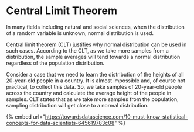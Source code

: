 # Central Limit Theorem

In many fields including natural and social sciences, when the distribution of a random variable is unknown, normal distribution is used.

Central limit theorem \(CLT\) justifies why normal distribution can be used in such cases. According to the CLT, as we take more samples from a distribution, the sample averages will tend towards a normal distribution regardless of the population distribution.

Consider a case that we need to learn the distribution of the heights of all 20-year-old people in a country. It is almost impossible and, of course not practical, to collect this data. So, we take samples of 20-year-old people across the country and calculate the average height of the people in samples. CLT states that as we take more samples from the population, sampling distribution will get close to a normal distribution.

{% embed url="https://towardsdatascience.com/10-must-know-statistical-concepts-for-data-scientists-645619783c08" %}




